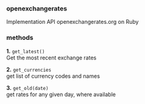 ### openexchangerates ###
Implementation API openexchangerates.org on Ruby

### methods ###
**1.** `get_latest()`  
Get the most recent exchange rates

**2.** `get_currencies`  
get list of currency codes and names

**3.** `get_old(date)`  
get rates for any given day, where available
